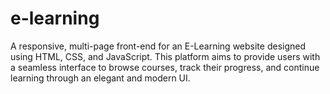 # e-learning
A responsive, multi-page front-end for an E-Learning website designed using HTML, CSS, and JavaScript. This platform aims to provide users with a seamless interface to browse courses, track their progress, and continue learning through an elegant and modern UI.
